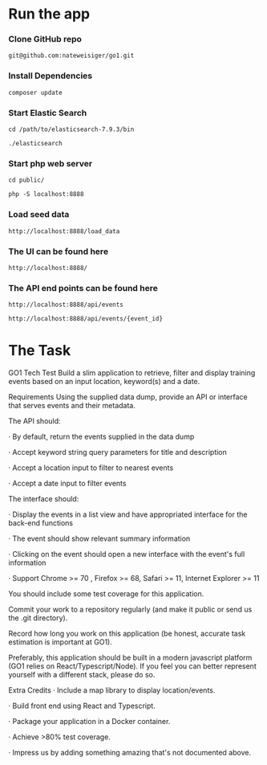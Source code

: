# Run the app

### Clone GitHub repo 
`git@github.com:nateweisiger/go1.git`

### Install Dependencies
`composer update`

### Start Elastic Search
`cd /path/to/elasticsearch-7.9.3/bin`

`./elasticsearch`

### Start php web server
`cd public/`

`php -S localhost:8888`

### Load seed data
`http://localhost:8888/load_data`

### The UI can be found here
`http://localhost:8888/`

### The API end points can be found here
`http://localhost:8888/api/events`

`http://localhost:8888/api/events/{event_id}`


# The Task

GO1 Tech Test
Build a slim application to retrieve, filter and display training events based on an input location, keyword(s) and a date.

Requirements
Using the supplied data dump, provide an API or interface that serves events and their metadata.



The API should:

·        By default, return the events supplied in the data dump

·        Accept keyword string query parameters for title and description

·        Accept a location input to filter to nearest events

·        Accept a date input to filter events

The interface should:

·        Display the events in a list view and have appropriated interface for the back-end functions

·        The event should show relevant summary information

·        Clicking on the event should open a new interface with the event's full information

·        Support Chrome >= 70 , Firefox >= 68, Safari >= 11, Internet Explorer >= 11

You should include some test coverage for this application.

Commit your work to a repository regularly (and make it public or send us the .git directory).

Record how long you work on this application (be honest, accurate task estimation is important at GO1).

Preferably, this application should be built in a modern javascript platform (GO1 relies on React/Typescript/Node). If you feel you can better represent yourself with a different stack, please do so.

Extra Credits
·        Include a map library to display location/events.

·        Build front end using React and Typescript.

·        Package your application in a Docker container.

·        Achieve >80% test coverage.

·        Impress us by adding something amazing that's not documented above.
